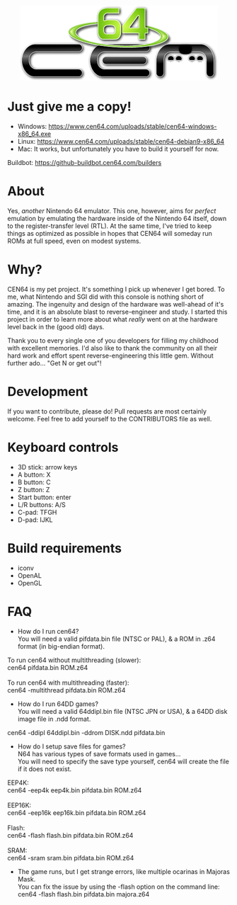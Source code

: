 <p align="center">
  <img src="/assets/logo.png" />
</p>

# Just give me a copy!
* Windows: https://www.cen64.com/uploads/stable/cen64-windows-x86_64.exe
* Linux: https://www.cen64.com/uploads/stable/cen64-debian9-x86_64
* Mac: It works, but unfortunately you have to build it yourself for now.

Buildbot: https://github-buildbot.cen64.com/builders

# About

Yes, _another_ Nintendo 64 emulator. This one, however, aims for _perfect_
emulation by emulating the hardware inside of the Nintendo 64 itself, down
to the register-transfer level (RTL). At the same time, I've tried to keep
things as optimized as possible in hopes that CEN64 will someday run ROMs at
full speed, even on modest systems.

# Why?

CEN64 is my pet project. It's something I pick up whenever I get bored. To me,
what Nintendo and SGI did with this console is nothing short of amazing. The
ingenuity and design of the hardware was well-ahead of it's time, and it is
an absolute blast to reverse-engineer and study. I started this project in
order to learn more about what _really_ went on at the hardware level back in
the (good old) days.

Thank you to every single one of you developers for filling my childhood
with excellent memories. I'd also like to thank the community on all their
hard work and effort spent reverse-engineering this little gem. Without
further ado... "Get N or get out"!

# Development

If you want to contribute, please do! Pull requests are most certainly
welcome. Feel free to add yourself to the CONTRIBUTORS file as well.

# Keyboard controls

* 3D stick:       arrow keys
* A button:       X
* B button:       C
* Z button:       Z
* Start button:   enter
* L/R buttons:    A/S
* C-pad:          TFGH
* D-pad:          IJKL

# Build requirements

* iconv
* OpenAL
* OpenGL

# FAQ

* How do I run cen64?<br />
You will need a valid pifdata.bin file (NTSC or PAL), & a ROM in .z64 format (in big-endian format).<br />

To run cen64 without multithreading (slower):<br />
cen64 pifdata.bin ROM.z64<br />
<br />
To run cen64 with multithreading (faster):<br />
cen64 -multithread pifdata.bin ROM.z64<br />

* How do I run 64DD games?<br />
You will need a valid 64ddipl.bin file (NTSC JPN or USA), & a 64DD disk image file in .ndd format.<br />

cen64 -ddipl 64ddipl.bin -ddrom DISK.ndd pifdata.bin<br />

* How do I setup save files for games?<br />
N64 has various types of save formats used in games...<br />
You will need to specify the save type yourself, cen64 will create the file if it does not exist.<br />

EEP4K:<br />
cen64 -eep4k eep4k.bin pifdata.bin ROM.z64<br />
<br />
EEP16K:<br />
cen64 -eep16k eep16k.bin pifdata.bin ROM.z64<br />
<br />
Flash:<br />
cen64 -flash flash.bin pifdata.bin ROM.z64<br />
<br />
SRAM:<br />
cen64 -sram sram.bin pifdata.bin ROM.z64<br />

* The game runs, but I get strange errors, like multiple ocarinas in Majoras Mask.<br />
You can fix the issue by using the -flash option on the command line:<br />
cen64 -flash flash.bin pifdata.bin majora.z64
